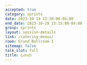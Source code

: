 ```yaml
---
accepted: true
category: sprints
date: 2023-10-19 12:30:00-04:00
end_date: 2023-10-19 13:15:00-04:00
group: sprints
layout: session-details
link: /catering-menus/
room: Grand Ballroom I
sitemap: false
talk_slot: full
title: Lunch
---
```

